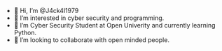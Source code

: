 - 👋 Hi, I’m @J4ck4l1979
- 👀 I’m interested in cyber security and programming.
- 🌱 I’m Cyber Security Student at Open Univerity and currently learning Python.
- 💞️ I’m looking to collaborate with open minded people.

<!---
J4ck4l1979/J4ck4l1979 is a ✨ special ✨ repository because its `README.md` (this file) appears on your GitHub profile.
You can click the Preview link to take a look at your changes.
--->
